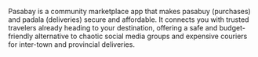 Pasabay is a community marketplace app that makes pasabuy (purchases) and padala (deliveries) secure and affordable. It connects you with trusted travelers already heading to your destination, offering a safe and budget-friendly alternative to chaotic social media groups and expensive couriers for inter-town and provincial deliveries.